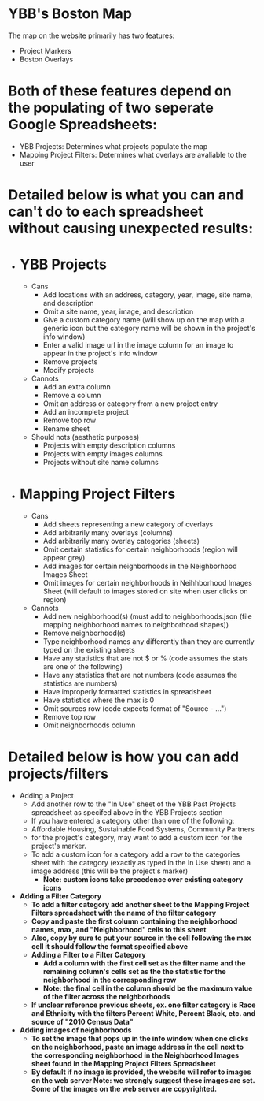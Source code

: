 # YBB's Boston Map

The map on the website primarily has two features:

- Project Markers
- Boston Overlays

# Both of these features depend on the populating of two seperate Google Spreadsheets:

- YBB Projects: Determines what projects populate the map
- Mapping Project Filters: Determines what overlays are avaliable to the user

# Detailed below is what you can and can't do to each spreadsheet without causing unexpected results:

- # YBB Projects

  - Cans
    - Add locations with an address, category, year, image, site name, and description
    - Omit a site name, year, image, and description
    - Give a custom category name (will show up on the map with a generic icon but the category name will be shown in the project's info window)
    - Enter a valid image url in the image column for an image to appear in the project's info window
    - Remove projects
    - Modify projects
  - Cannots
    - Add an extra column
    - Remove a column
    - Omit an address or category from a new project entry
    - Add an incomplete project
    - Remove top row
    - Rename sheet
  - Should nots (aesthetic purposes)
    - Projects with empty description columns
    - Projects with empty images columns
    - Projects without site name columns

- # Mapping Project Filters
  - Cans
    - Add sheets representing a new category of overlays
    - Add arbitrarily many overlays (columns)
    - Add arbitrarily many overlay categories (sheets)
    - Omit certain statistics for certain neighborhoods (region will appear grey)
    - Add images for certain neighborhoods in the Neighborhood Images Sheet
    - Omit images for certain neighborhoods in Neihhborhood Images Sheet (will default to images stored on site when user clicks on region)
  - Cannots
    - Add new neighborhood(s) (must add to neighborhoods.json (file mapping neighborhood names to neighborhood shapes))
    - Remove neighborhood(s)
    - Type neighborhood names any differently than they are currently typed on the existing sheets
    - Have any statistics that are not $ or % (code assumes the stats are one of the following)
    - Have any statistics that are not numbers (code assumes the statistics are numbers)
    - Have improperly formatted statistics in spreadsheet
    - Have statistics where the max is 0
    - Omit sources row (code expects format of "Source - ...")
    - Remove top row
    - Omit neighborhoods column

# Detailed below is how you can add projects/filters

- Adding a Project
  - Add another row to the "In Use" sheet of the YBB Past Projects spreadsheet as specifed above in the YBB Projects section
  - If you have entered a category other than one of the following:
    <li>Affordable Housing, Sustainable Food Systems, Community Partners<li>
    for the project's category, may want to add a custom icon for the project's marker.
  - To add a custom icon for a category add a row to the categories sheet with the category (exactly as typed in the In Use sheet) and a image address (this will be the project's marker)
    - <b>Note<b>: custom icons take precedence over existing category icons
- Adding a Filter Category
  - To add a filter category add another sheet to the Mapping Project Filters spreadsheet with the name of the filter category
  - Copy and paste the first column containing the neighborhood names, max, and "Neighborhood" cells to this sheet
  - Also, copy by sure to put your source in the cell following the max cell it should follow the format specified above
  - Adding a Filter to a Filter Category
    - Add a column with the first cell set as the filter name and the remaining column's cells set as the the statistic for the neighborhood in the corresponding row
    - <b>Note:<b> the final cell in the column should be the maximum value of the filter across the neighborhoods
  - If unclear reference previous sheets, ex. one filter category is Race and Ethnicity with the filters Percent White, Percent Black, etc. and source of "2010 Census Data"
- Adding images of neighborhoods
  - To set the image that pops up in the info window when one clicks on the neighborhood,
    paste an image address in the cell next to the corresponding neighborhood in the Neighborhood Images sheet
    found in the Mapping Project Filters Spreadsheet
  - By default if no image is provided, the website will refer to images on the web server
    <b>Note:<b> we <b>strongly<b> suggest these images are set. Some of the images on the web server
    are copyrighted.

